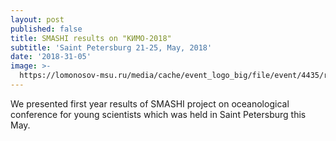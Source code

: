 ```yaml
---
layout: post
published: false
title: SMASHI results on "КИМО-2018"
subtitle: 'Saint Petersburg 21-25, May, 2018'
date: '2018-31-05'
image: >-
  https://lomonosov-msu.ru/media/cache/event_logo_big/file/event/4435/rus_logo_00437982b5d844b79a59b5868ae69b24ea990e98.jpg
---
```

We presented first year results of SMASHI project on oceanological conference for young scientists which was held in Saint Petersburg this May.


